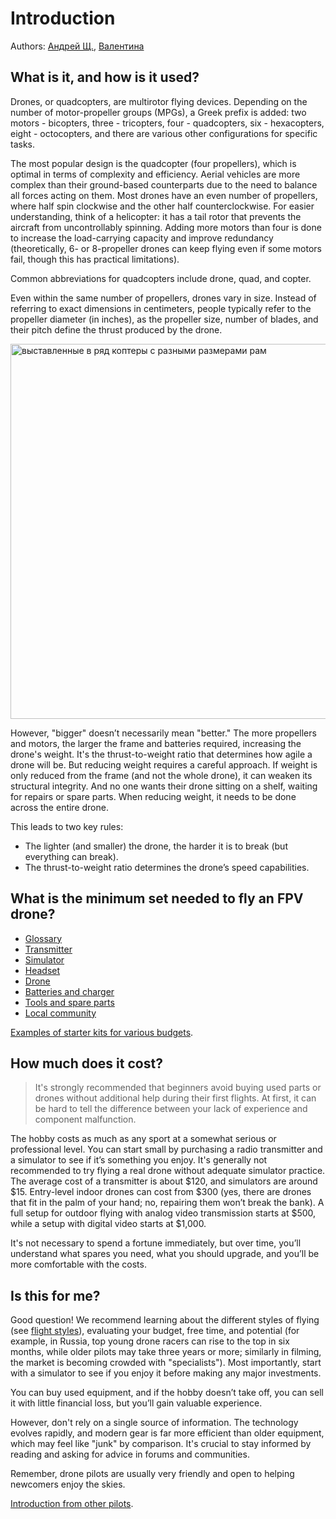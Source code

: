 <style lang="scss">
.image-container {
    display: flex;
    flex-wrap: wrap;
    justify-content: center;
    gap: 40px;
}
</style>

# Introduction

Authors: [Андрей Щ.](https://github.com/EIIIE), [Валентина](https://github.com/ikherty)

## What is it, and how is it used?

Drones, or quadcopters, are multirotor flying devices. Depending on the number of motor-propeller groups (MPGs), a Greek prefix is added: two motors - bicopters, three - tricopters, four - quadcopters, six - hexacopters, eight - octocopters, and there are various other configurations for specific tasks.

The most popular design is the quadcopter (four propellers), which is optimal in terms of complexity and efficiency. Aerial vehicles are more complex than their ground-based counterparts due to the need to balance all forces acting on them. Most drones have an even number of propellers, where half spin clockwise and the other half counterclockwise. For easier understanding, think of a helicopter: it has a tail rotor that prevents the aircraft from uncontrollably spinning. Adding more motors than four is done to increase the load-carrying capacity and improve redundancy (theoretically, 6- or 8-propeller drones can keep flying even if some motors fail, though this has practical limitations).

Common abbreviations for quadcopters include drone, quad, and copter.

Even within the same number of propellers, drones vary in size. Instead of referring to exact dimensions in centimeters, people typically refer to the propeller diameter (in inches), as the propeller size, number of blades, and their pitch define the thrust produced by the drone.

<p class="image-container">
  <img src="/assets/img/size-6-5-4-3-inch-mini-quad-frame-1024x499.webp" width="600" alt="выставленные в ряд коптеры с разными размерами рам">
</p>

However, "bigger" doesn’t necessarily mean "better." The more propellers and motors, the larger the frame and batteries required, increasing the drone's weight. It's the thrust-to-weight ratio that determines how agile a drone will be.
But reducing weight requires a careful approach. If weight is only reduced from the frame (and not the whole drone), it can weaken its structural integrity. And no one wants their drone sitting on a shelf, waiting for repairs or spare parts. When reducing weight, it needs to be done across the entire drone.

This leads to two key rules:

- The lighter (and smaller) the drone, the harder it is to break (but everything can break).
- The thrust-to-weight ratio determines the drone’s speed capabilities.

## What is the minimum set needed to fly an FPV drone?

- [Glossary](https://propwashservice.com/en/community/glossarium)
- [Transmitter](https://propwashservice.com/en/intro/tx)
- [Simulator](https://propwashservice.com/en/intro/sim)
- [Headset](https://propwashservice.com/en/intro/vrx)
- [Drone](https://propwashservice.com/en/intro/flightstyles)
- [Batteries and charger](https://propwashservice.com/en/intro/power)
- [Tools and spare parts](https://propwashservice.com/en/shop/nessesary)
- [Local community](https://propwashservice.com/en/community/chats)

[Examples of starter kits for various budgets](https://propwashservice.com/en/shop/set).

## How much does it cost?

> It's strongly recommended that beginners avoid buying used parts or drones without additional help during their first flights. At first, it can be hard to tell the difference between your lack of experience and component malfunction.

The hobby costs as much as any sport at a somewhat serious or professional level. You can start small by purchasing a radio transmitter and a simulator to see if it’s something you enjoy. It's generally not recommended to try flying a real drone without adequate simulator practice. The average cost of a transmitter is about $120, and simulators are around $15. Entry-level indoor drones can cost from $300 (yes, there are drones that fit in the palm of your hand; no, repairing them won’t break the bank). A full setup for outdoor flying with analog video transmission starts at $500, while a setup with digital video starts at $1,000.

It's not necessary to spend a fortune immediately, but over time, you’ll understand what spares you need, what you should upgrade, and you’ll be more comfortable with the costs.

## Is this for me?

Good question! We recommend learning about the different styles of flying (see [flight styles](https://propwashservice.com/en/intro/flightstyles)), evaluating your budget, free time, and potential (for example, in Russia, top young drone racers can rise to the top in six months, while older pilots may take three years or more; similarly in filming, the market is becoming crowded with "specialists"). Most importantly, start with a simulator to see if you enjoy it before making any major investments.

You can buy used equipment, and if the hobby doesn’t take off, you can sell it with little financial loss, but you’ll gain valuable experience.

However, don't rely on a single source of information. The technology evolves rapidly, and modern gear is far more efficient than older equipment, which may feel like "junk" by comparison. It's crucial to stay informed by reading and asking for advice in forums and communities.

Remember, drone pilots are usually very friendly and open to helping newcomers enjoy the skies.

[Introduction from other pilots](https://habr.com/ru/post/486076/).
